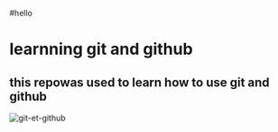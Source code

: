 #hello
# learnning git and github
## this repowas used to learn how to use git and github

![git-et-github](https://user-images.githubusercontent.com/95029347/143585455-2e136821-f9fe-4f08-b60f-e43eb04ea407.jpeg)

